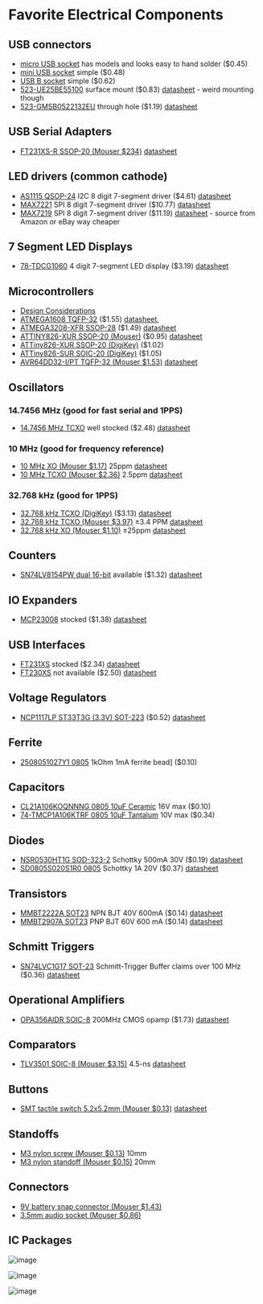 # Favorite Electrical Components

## USB connectors
* [micro USB socket](https://www.mouser.com/ProductDetail/CUI-Devices/UJ2-MIBH-G-SMT-TR?qs=IS%252B4QmGtzzpvS1XQusp0iA%3D%3D) has models and looks easy to hand solder ($0.45)
* [mini USB socket](https://www.mouser.com/ProductDetail/Amphenol-Commercial-Products/GMSB0532112YEU?qs=pY5jAzTlmq7%252B2fYGzHGMew%3D%3D) simple ($0.48)
* [USB B socket](https://www.mouser.com/ProductDetail/CUI-Devices/UJ2-BH-W1-TH?qs=5mqXD9RfOg3dpHLjDScu%2Fg%3D%3D) simple ($0.62)
* [523-UE25BE55100](https://www.mouser.com/ProductDetail/Amphenol-Commercial-Products/UE25BE55100?qs=QKFpRO38X6kcZFlHb%2Fw2YA%3D%3D) surface mount ($0.83) [datasheet](https://www.mouser.com/datasheet/2/18/Amphenol_02062017_UE25BEX510X-1156639.pdf) - weird mounting though
* [523-GMSB0522132EU](https://www.mouser.com/ProductDetail/Amphenol-Commercial-Products/GMSB0522132EU?qs=beZBGHSk9c3jVZsaE5nidg%3D%3D) through hole ($1.19) [datasheet](https://cdn.amphenol-cs.com/media/wysiwyg/files/documentation/datasheet/inputoutput/io_mini_usb_2_gmsb052_gmsb053.pdf)

## USB Serial Adapters
* [FT231XS-R SSOP-20 (Mouser $234)](https://www.mouser.com/ProductDetail/FTDI/FT231XS-R?qs=Gp1Yz1mis3WduRPsgrTbtg%3D%3D) [datasheet](https://www.mouser.com/datasheet/2/163/DS_FT231X-13571.pdf)

## LED drivers (common cathode)

* [AS1115 QSOP-24](https://www.mouser.com/ProductDetail/ams-OSRAM/AS1115-BSST?qs=jMXWnm70%252BC%2FTIBNsbFwa8Q%3D%3D) I2C 8 digit 7-segment driver ($4.61) [datasheet](https://www.mouser.com/datasheet/2/588/AS1115_DS000206_1_00-1512924.pdf)
* [MAX7221](https://www.mouser.com/ProductDetail/Maxim-Integrated/MAX7221CWG%2b?qs=1THa7WoU59F1XFSSIxmbww%3D%3D) SPI 8 digit 7-segment driver ($10.77) [datasheet](https://www.mouser.com/datasheet/2/256/MAX7219_MAX7221-1513157.pdf)
* [MAX7219](https://www.mouser.com/ProductDetail/Maxim-Integrated/MAX7219CWG%2bT?qs=p6VZ%252BklCkRRSntwSIyvWcQ%3D%3D) SPI 8 digit 7-segment driver ($11.19) [datasheet](https://www.mouser.com/datasheet/2/256/MAX7219_MAX7221-1513157.pdf) - source from Amazon or eBay way cheaper

## 7 Segment LED Displays

* [78-TDCG1060](https://www.mouser.com/ProductDetail/Vishay-Semiconductors/TDCG1060M?qs=RzxYCzJDjPX%252BHRYhDI21yg%3D%3D) 4 digit 7-segment LED display ($3.19) [datasheet](https://www.mouser.com/datasheet/2/427/tdcx10x0m-1767280.pdf)

## Microcontrollers
* [Design Considerations](http://ww1.microchip.com/downloads/en/AppNotes/00002519A.pdf)
* [ATMEGA1608 TQFP-32](https://www.mouser.com/ProductDetail/Microchip-Technology-Atmel/ATMEGA1608-AFR?qs=u16ybLDytRYQyR4ETBcClg%3D%3D) ($1.55) [datasheet](https://www.mouser.com/datasheet/2/268/ATmega808_09_1608_09_DataSheet_DS40002172C-2237586.pdf), 
* [ATMEGA3208-XFR SSOP-28](https://www.mouser.com/ProductDetail/Microchip-Technology-Atmel/ATMEGA3208-XFR?qs=y6ZabgHbY%252ByexExRqReahg%3D%3D) ($1.49) [datasheet](https://www.mouser.com/datasheet/2/268/ATmega3208_09_DataSheet_DS40002174C-2237616.pdf)
* [ATTINY826-XUR SSOP-20 (Mouser)](https://www.mouser.com/ProductDetail/Microchip-Technology-Atmel/ATTINY826-XUR?qs=pUKx8fyJudBqvAbCMR8k%252BQ%3D%3D) ($0.95) [datasheet](https://www.mouser.com/datasheet/2/268/ATtiny424_426_427_824_826_827_DataSheet_DS40002311-2887739.pdf)
* [ATTiny826-XUR SSOP-20 (DigiKey)](https://www.digikey.com/en/products/detail/microchip-technology/ATTINY826-XUR/13415041) ($1.02)
* [ATTiny826-SUR SOIC-20 (DigiKey)](https://www.digikey.com/en/products/detail/microchip-technology/ATTINY826-SUR/13415151) ($1.05)
* [AVR64DD32-I/PT TQFP-32 (Mouser $1.53)](https://www.mouser.com/ProductDetail/Microchip-Technology/AVR64DD32-I-PT?qs=tlsG%2FOw5FFjuwvYsegdIqg%3D%3D) [datasheet](https://www.mouser.com/datasheet/2/268/AVR64DD32_28_Prelim_DataSheet_DS40002315B-2950084.pdf)

## Oscillators
### 14.7456 MHz (good for fast serial and 1PPS)
* [14.7456 MHz TCXO](https://www.mouser.com/ProductDetail/ECS/ECS-TXO-3225MV-147.4-TR?qs=d0WKAl%252BL4KZtLcT1OEriAg%3D%3D) well stocked ($2.48) [datasheet](https://www.mouser.com/datasheet/2/122/ECS_TXO_3225MV-1634330.pdf)
### 10 MHz (good for frequency reference)
* [10 MHz XO (Mouser $1.17)](https://www.mouser.com/ProductDetail/ECS/ECS-3225MVLC-100-CN-TR?qs=Znm5pLBrcAKYv9tKy7x5XQ%3D%3D) 25ppm [datasheet](https://www.mouser.com/datasheet/2/122/ECS_3225MVLC-2935229.pdf)
* [10 MHz TCXO (Mouser $2.36)](https://www.mouser.com/ProductDetail/ECS/ECS-TXO-2016-33-100-TR?qs=PzGy0jfpSMvd6OxkHIkpfg%3D%3D) 2.5ppm [datasheet](https://www.mouser.com/datasheet/2/122/ECS_TXO_2520-1064138.pdf)
### 32.768 kHz (good for 1PPS)
* [32.768 kHz TCXO (DigiKey)](https://www.digikey.com/en/products/detail/yic/TX324TK-3-3TI-32K-5/16673372) ($3.13) [datasheet](https://www.yic.com.tw/wp-content/uploads/2022/12/TCXO-TX324TK-32768KHz.pdf)
* [32.768 kHz TCXO (Mouser $3.97)](https://www.mouser.com/ProductDetail/Epson-Timing/TG-3541CE-32.7680KXA0?qs=4qgZ1GHix0U6irmAZ90HaA%3D%3D) ±3.4 PPM [datasheet](https://www.mouser.com/datasheet/2/137/TG_3541CE_en-1601070.pdf)
* [32.768 kHz XO (Mouser $1.10)](https://www.mouser.com/ProductDetail/ECS/ECS-327MVATX-3-CN-TR3?qs=7D1LtPJG0i3L3MR3fxRPfQ%3D%3D) ±25ppm [datasheet](https://www.mouser.com/datasheet/2/122/ECS_327MVATX-2580060.pdf)

## Counters
* [SN74LV8154PW dual 16-bit](https://www.mouser.com/ProductDetail/Texas-Instruments/SN74LV8154PW?qs=UG%2F8xqv%2F6Wd2o8q7Jigq4Q%3D%3D) available ($1.32) [datasheet](https://www.ti.com/general/docs/suppproductinfo.tsp?distId=26&gotoUrl=https://www.ti.com/lit/gpn/sn74lv8154)

## IO Expanders
* [MCP23008](https://www.mouser.com/ProductDetail/Microchip-Technology-Atmel/MCP23008-E-SO?qs=Sez7gRs8XSWum74ZwQXTLw%3D%3D) stocked ($1.38) [datasheet](https://www.mouser.com/datasheet/2/268/21919b-65915.pdf)

## USB Interfaces
* [FT231XS](https://www.mouser.com/ProductDetail/FTDI/FT231XS-R?qs=Gp1Yz1mis3WduRPsgrTbtg%3D%3D) stocked ($2.34) [datasheet](https://www.mouser.com/datasheet/2/163/DS_FT231X-13571.pdf)
* [FT230XS](https://www.mouser.com/ProductDetail/FTDI/FT230XS-R?qs=Gp1Yz1mis3XyCLeYOseSng%3D%3D) not available ($2.50) [datasheet](https://www.mouser.com/datasheet/2/163/DS_FT230X-5395.pdf)

## Voltage Regulators
* [NCP1117LP ST33T3G (3.3V) SOT-223](https://www.mouser.com/ProductDetail/onsemi/NCP1117LPST33T3G?qs=kbSN2QblFfKG9A4Foh4YYg%3D%3D) ($0.52) [datasheet](https://www.mouser.com/datasheet/2/308/NCP1117LP_D-1812283.pdf)

## Ferrite
* [2508051027Y1 0805](https://www.mouser.com/ProductDetail/Fair-Rite/2508051027Y1?qs=paL1wOLBYNd1w0Ok9jKq0w%3D%3D) 1kOhm 1mA ferrite bead] ($0.10)

## Capacitors
* [CL21A106KOQNNNG 0805 10µF Ceramic](https://www.mouser.com/ProductDetail/Samsung-Electro-Mechanics/CL21A106KOQNNNG?qs=hqM3L16%252BxlcMWI7QbqH0LA%3D%3D) 16V max ($0.10)
* [74-TMCP1A106KTRF 0805 10µF Tantalum](https://www.mouser.com/ProductDetail/Vishay-Sprague/TMCP1A106KTRF?qs=sGAEpiMZZMtZ1n0r9vR22SXwTtNEhYRLS07jIX8iAlowPy%2FNlFow%252BA%3D%3D) 10V max ($0.34)

## Diodes
* [NSR0530HT1G SOD-323-2](https://www.mouser.com/ProductDetail/onsemi/NSR0530HT1G?qs=raqtESnDWsD7hIBo7i2utQ%3D%3D) Schottky 500mA 30V ($0.19) [datasheet](https://www.mouser.com/datasheet/2/308/NSR0530H_D-1813426.pdf)
* [SD0805S020S1R0 0805](https://www.mouser.com/ProductDetail/KYOCERA-AVX/SD0805S020S1R0?qs=jCA%252BPfw4LHbpkAoSnwrdjw%3D%3D) Schottky 1A 20V ($0.37) [datasheet](https://www.mouser.com/datasheet/2/40/schottky-776407.pdf)

## Transistors
* [MMBT2222A SOT23](https://www.mouser.com/ProductDetail/Diodes-Incorporated/MMBT2222A-7-F?qs=G7Qimwij5NgJLDBj1%2FHVqA%3D%3D) NPN BJT 40V 600mA ($0.14) [datasheet](https://www.mouser.com/datasheet/2/115/DIOD_S_A0011756665_1-2543625.pdf)
* [MMBT2907A SOT23](https://www.mouser.com/ProductDetail/Diodes-Incorporated/MMBT2907A-7-F?qs=nzdy8YbEw1%252BnciVJrv5MLg%3D%3D) PNP BJT 60V 600 mA ($0.14) [datasheet](https://www.mouser.com/datasheet/2/115/DIOD_S_A0001839445_1-2541927.pdf)

## Schmitt Triggers
* [SN74LVC1G17 SOT-23](https://www.mouser.com/ProductDetail/Texas-Instruments/SN74LVC1G17DBVR?qs=fvkeCqCHl3BQIcdbAa1fbQ%3D%3D) Schmitt-Trigger Buffer claims over 100 MHz ($0.36) [datasheet](https://www.ti.com/lit/ds/symlink/sn74lvc1g17.pdf)

## Operational Amplifiers
* [OPA356AIDR SOIC-8](https://www.mouser.com/ProductDetail/Texas-Instruments/OPA356AIDR?qs=7nS3%252BbEUL6vZMsggkVobdQ%3D%3D) 200MHz CMOS opamp ($1.73) [datasheet](https://www.ti.com/general/docs/suppproductinfo.tsp?distId=26&gotoUrl=https://www.ti.com/lit/gpn/opa2356)

## Comparators
* [TLV3501 SOIC-8 (Mouser $3.15)](https://www.mouser.com/ProductDetail/Texas-Instruments/TLV3501AIDR?qs=sGAEpiMZZMuayl%2FEk2kXcT8MZOnZtBZvG%2Fd5o8PknII%3D) 4.5-ns [datasheet](https://www.ti.com/lit/ds/symlink/tlv3502.pdf?HQS=dis-mous-null-mousermode-dsf-pf-null-wwe&ts=1670758102788&ref_url=https%253A%252F%252Fwww.mouser.cn%252F)

## Buttons
* [SMT tactile switch 5.2x5.2mm (Mouser $0.13)](https://www.mouser.com/ProductDetail/CK/PTS526-SM15-SMTR2-LFS?qs=UXgszm6BlbENivbslIA%252B5g%3D%3D) [datasheet](https://www.mouser.com/datasheet/2/240/pts526-3050698.pdf)

## Standoffs
* [M3 nylon screw (Mouser $0.13)](https://www.mouser.com/ProductDetail/Essentra/50M030050P010?qs=PzGy0jfpSMssAHiosPVAzg%3D%3D) 10mm
* [M3 nylon standoff (Mouser $0.15)](https://www.mouser.com/ProductDetail/Essentra/35MHSP004?qs=PzGy0jfpSMvSqPGIjf8O2g%3D%3D) 20mm

## Connectors
* [9V battery snap connector (Mouser $1.43)](https://www.mouser.com/ProductDetail/Keystone-Electronics/968?qs=sOYabIlKNmdpi6IxrH%252BtCA%3D%3D)
* [3.5mm audio socket (Mouser $0.86)](https://www.mouser.com/ProductDetail/CUI-Devices/SJ-3523-SMT-TR?qs=WyjlAZoYn51zOHzJ3r4ZRA%3D%3D)

## IC Packages

![image](https://user-images.githubusercontent.com/4165489/202861936-efe7e1ce-2568-43ab-b13f-e4dbdbc5d6b0.png)

![image](https://user-images.githubusercontent.com/4165489/202861964-6511e83e-4ff1-40e8-9848-0c9e50685223.png)

![image](https://user-images.githubusercontent.com/4165489/202861989-e5dc5835-29c0-41a4-b224-298a60c7468d.png)
